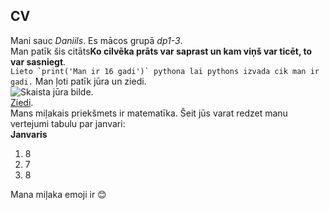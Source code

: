 ## CV
Mani sauc *Daniils*. Es mācos grupā *dp1-3*.      
Man patīk šis citāts**Ko cilvēka prāts var saprast un kam viņš var ticēt, to var sasniegt**.  
``Lieto `print('Man ir 16 gadi')` pythona lai pythons izvada cik man ir gadi.``
Man ļoti patīk jūra un ziedi.  
![Skaista jūra bilde](jūra.jpg).  
[Ziedi](https://encrypted-tbn0.gstatic.com/images?q=tbn:ANd9GcRMr5USQVQkNb7u25TEZKv0BIvQdEu1Fehwhg&usqp=CAU).  
Mans miļakais priekšmets ir matematīka. Šeit jūs varat redzet manu vertejumi tabulu par janvari:  
 **Janvaris**  
1. 8  
2. 7  
3. 8  

Mana miļaka emoji ir :blush: